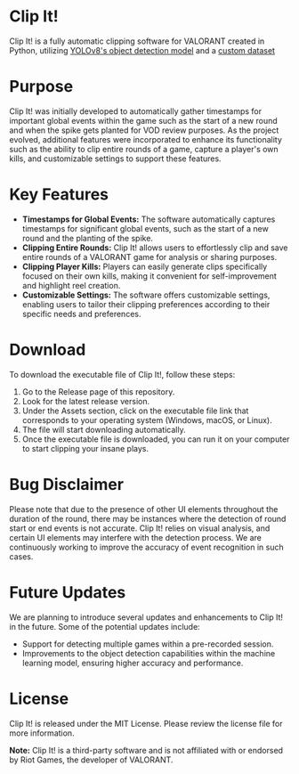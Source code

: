 # Clip It!
Clip It! is a fully automatic clipping software for VALORANT created in Python, utilizing [YOLOv8's object detection model](https://docs.ultralytics.com/) and a [custom dataset](https://universe.roboflow.com/christalin-dorsey-ljvjf/simple-valorant-ui-detector)

# Purpose
Clip It! was initially developed to automatically gather timestamps for important global events within the game such as the start of a new round and when the spike gets planted for VOD review purposes. As the project evolved, additional features were incorporated to enhance its functionality such as the ability to clip entire rounds of a game, capture a player's own kills, and customizable settings to support these features.

# Key Features
- **Timestamps for Global Events:** The software automatically captures timestamps for significant global events, such as the start of a new round and the planting of the spike.
- **Clipping Entire Rounds:** Clip It! allows users to effortlessly clip and save entire rounds of a VALORANT game for analysis or sharing purposes.
- **Clipping Player Kills:** Players can easily generate clips specifically focused on their own kills, making it convenient for self-improvement and highlight reel creation.
- **Customizable Settings:** The software offers customizable settings, enabling users to tailor their clipping preferences according to their specific needs and preferences.

# Download
To download the executable file of Clip It!, follow these steps:

1. Go to the Release page of this repository.
2. Look for the latest release version.
3. Under the Assets section, click on the executable file link that corresponds to your operating system (Windows, macOS, or Linux).
4. The file will start downloading automatically.
5. Once the executable file is downloaded, you can run it on your computer to start clipping your insane plays.

# Bug Disclaimer
Please note that due to the presence of other UI elements throughout the duration of the round, there may be instances where the detection of round start or end events is not accurate. Clip It! relies on visual analysis, and certain UI elements may interfere with the detection process. We are continuously working to improve the accuracy of event recognition in such cases.

# Future Updates
We are planning to introduce several updates and enhancements to Clip It! in the future. Some of the potential updates include:

- Support for detecting multiple games within a pre-recorded session.
- Improvements to the object detection capabilities within the machine learning model, ensuring higher accuracy and performance.

# License
Clip It! is released under the MIT License. Please review the license file for more information.

**Note:** Clip It! is a third-party software and is not affiliated with or endorsed by Riot Games, the developer of VALORANT.
